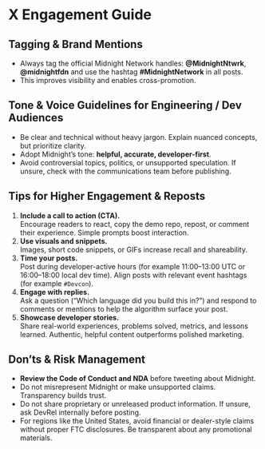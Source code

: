 # X Engagement Guide

## Tagging & Brand Mentions
- Always tag the official Midnight Network handles: **@MidnightNtwrk**, **@midnightfdn** and use the hashtag **#MidnightNetwork** in all posts.  
- This improves visibility and enables cross-promotion.

## Tone & Voice Guidelines for Engineering / Dev Audiences
- Be clear and technical without heavy jargon. Explain nuanced concepts, but prioritize clarity.
- Adopt Midnight’s tone: **helpful, accurate, developer-first**.
- Avoid controversial topics, politics, or unsupported speculation. If unsure, check with the communications team before publishing.

## Tips for Higher Engagement & Reposts
1. **Include a call to action (CTA).**  
   Encourage readers to react, copy the demo repo, repost, or comment their experience. Simple prompts boost interaction.
2. **Use visuals and snippets.**  
   Images, short code snippets, or GIFs increase recall and shareability.
3. **Time your posts.**  
   Post during developer-active hours (for example 11:00–13:00 UTC or 16:00–18:00 local dev time). Align posts with relevant event hashtags (for example `#Devcon`).
4. **Engage with replies.**  
   Ask a question (“Which language did you build this in?”) and respond to comments or mentions to help the algorithm surface your post.
5. **Showcase developer stories.**  
   Share real-world experiences, problems solved, metrics, and lessons learned. Authentic, helpful content outperforms polished marketing.

## Don’ts & Risk Management
- **Review the Code of Conduct and NDA** before tweeting about Midnight.
- Do not misrepresent Midnight or make unsupported claims. Transparency builds trust.
- Do not share proprietary or unreleased product information. If unsure, ask DevRel internally before posting.
- For regions like the United States, avoid financial or dealer-style claims without proper FTC disclosures. Be transparent about any promotional materials.
